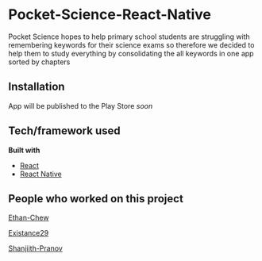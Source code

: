 # Pocket-Science-React-Native

Pocket Science hopes to help primary school students are struggling with remembering keywords for their science exams so therefore we decided to help them to study everything by consolidating the all keywords in one app sorted by chapters


## Installation
App will be published to the Play Store <i>soon</i>

## Tech/framework used
<b>Built with</b>
- [React](https://reactjs.org)
- [React Native](https://reactnative.dev)

## People who worked on this project
[Ethan-Chew](https://github.com/Ethan-Chew)

[Existance29](https://github.com/Existance29)

[Shanjiith-Pranov](https://github.com/Shanjiith-Pranov)

